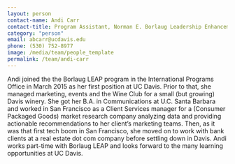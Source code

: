 ```yaml
---
layout: person
contact-name: Andi Carr
contact-title: Program Assistant, Norman E. Borlaug Leadership Enhancement in Agriculture Program (Borlaug LEAP)
category: "person"
email: abcarr@ucdavis.edu
phone: (530) 752-8977
image: /media/team/people_template
permalink: /team/andi-carr
---
```


Andi joined the the Borlaug LEAP program in the International Programs Office in March 2015 as her first position at UC Davis.  Prior to that, she  managed marketing, events and the Wine Club for a small (but growing) Davis winery.  She got her B.A. in Communications at U.C. Santa Barbara and worked in San Francisco as a Client Services manager for a (Consumer Packaged Goods) market research company analyzing data and providing actionable recommendations to her client’s marketing teams.  Then, as it was that first tech boom in San Francisco, she moved on to work with bank clients at a real estate dot com company before settling down in Davis.  Andi works part-time with Borlaug LEAP and looks forward to the many learning opportunities at UC Davis.